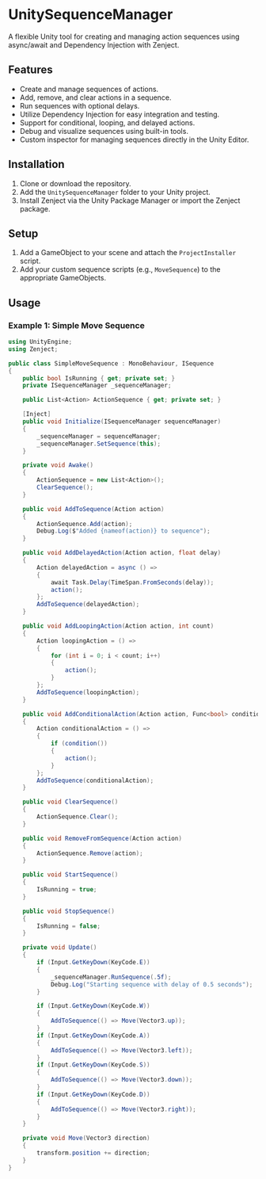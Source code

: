 # UnitySequenceManager

A flexible Unity tool for creating and managing action sequences using async/await and Dependency Injection with Zenject.

## Features

- Create and manage sequences of actions.
- Add, remove, and clear actions in a sequence.
- Run sequences with optional delays.
- Utilize Dependency Injection for easy integration and testing.
- Support for conditional, looping, and delayed actions.
- Debug and visualize sequences using built-in tools.
- Custom inspector for managing sequences directly in the Unity Editor.

## Installation

1. Clone or download the repository.
2. Add the `UnitySequenceManager` folder to your Unity project.
3. Install Zenject via the Unity Package Manager or import the Zenject package.

## Setup

1. Add a GameObject to your scene and attach the `ProjectInstaller` script.
2. Add your custom sequence scripts (e.g., `MoveSequence`) to the appropriate GameObjects.

## Usage

### Example 1: Simple Move Sequence

```csharp
using UnityEngine;
using Zenject;

public class SimpleMoveSequence : MonoBehaviour, ISequence
{
    public bool IsRunning { get; private set; }
    private ISequenceManager _sequenceManager;

    public List<Action> ActionSequence { get; private set; }

    [Inject]
    public void Initialize(ISequenceManager sequenceManager)
    {
        _sequenceManager = sequenceManager;
        _sequenceManager.SetSequence(this);
    }

    private void Awake()
    {
        ActionSequence = new List<Action>();
        ClearSequence();
    }

    public void AddToSequence(Action action)
    {
        ActionSequence.Add(action);
        Debug.Log($"Added {nameof(action)} to sequence");
    }

    public void AddDelayedAction(Action action, float delay)
    {
        Action delayedAction = async () =>
        {
            await Task.Delay(TimeSpan.FromSeconds(delay));
            action();
        };
        AddToSequence(delayedAction);
    }

    public void AddLoopingAction(Action action, int count)
    {
        Action loopingAction = () =>
        {
            for (int i = 0; i < count; i++)
            {
                action();
            }
        };
        AddToSequence(loopingAction);
    }

    public void AddConditionalAction(Action action, Func<bool> condition)
    {
        Action conditionalAction = () =>
        {
            if (condition())
            {
                action();
            }
        };
        AddToSequence(conditionalAction);
    }

    public void ClearSequence()
    {
        ActionSequence.Clear();
    }

    public void RemoveFromSequence(Action action)
    {
        ActionSequence.Remove(action);
    }

    public void StartSequence()
    {
        IsRunning = true;
    }

    public void StopSequence()
    {
        IsRunning = false;
    }

    private void Update()
    {
        if (Input.GetKeyDown(KeyCode.E))
        {
            _sequenceManager.RunSequence(.5f);
            Debug.Log("Starting sequence with delay of 0.5 seconds");
        }

        if (Input.GetKeyDown(KeyCode.W))
        {
            AddToSequence(() => Move(Vector3.up));
        }
        if (Input.GetKeyDown(KeyCode.A))
        {
            AddToSequence(() => Move(Vector3.left));
        }
        if (Input.GetKeyDown(KeyCode.S))
        {
            AddToSequence(() => Move(Vector3.down));
        }
        if (Input.GetKeyDown(KeyCode.D))
        {
            AddToSequence(() => Move(Vector3.right));
        }
    }

    private void Move(Vector3 direction)
    {
        transform.position += direction;
    }
}

